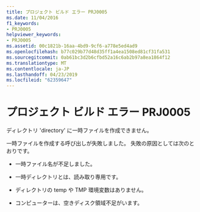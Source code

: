 ```yaml
---
title: プロジェクト ビルド エラー PRJ0005
ms.date: 11/04/2016
f1_keywords:
- PRJ0005
helpviewer_keywords:
- PRJ0005
ms.assetid: 00c1821b-16aa-4bd9-9cf6-a778e5ed4ad9
ms.openlocfilehash: b77c029b77d48d35ff1a4ea1508ed81cf31fa531
ms.sourcegitcommit: 0ab61bc3d2b6cfbd52a16c6ab2b97a8ea1864f12
ms.translationtype: MT
ms.contentlocale: ja-JP
ms.lasthandoff: 04/23/2019
ms.locfileid: "62359647"
---
```

# <a name="project-build-error-prj0005"></a>プロジェクト ビルド エラー PRJ0005

ディレクトリ 'directory' に一時ファイルを作成できません。

一時ファイルを作成する呼び出しが失敗しました。 失敗の原因としては次のとおりです。

- 一時ファイル名が不足しました。

- 一時ディレクトリとは、読み取り専用です。

- ディレクトリの temp や TMP 環境変数はありません。

- コンピューターは、空きディスク領域不足がいます。